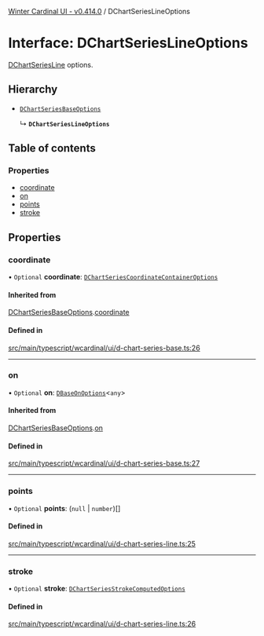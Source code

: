 [Winter Cardinal UI - v0.414.0](../index.md) / DChartSeriesLineOptions

# Interface: DChartSeriesLineOptions

[DChartSeriesLine](../classes/DChartSeriesLine.md) options.

## Hierarchy

- [`DChartSeriesBaseOptions`](DChartSeriesBaseOptions.md)

  ↳ **`DChartSeriesLineOptions`**

## Table of contents

### Properties

- [coordinate](DChartSeriesLineOptions.md#coordinate)
- [on](DChartSeriesLineOptions.md#on)
- [points](DChartSeriesLineOptions.md#points)
- [stroke](DChartSeriesLineOptions.md#stroke)

## Properties

### coordinate

• `Optional` **coordinate**: [`DChartSeriesCoordinateContainerOptions`](DChartSeriesCoordinateContainerOptions.md)

#### Inherited from

[DChartSeriesBaseOptions](DChartSeriesBaseOptions.md).[coordinate](DChartSeriesBaseOptions.md#coordinate)

#### Defined in

[src/main/typescript/wcardinal/ui/d-chart-series-base.ts:26](https://github.com/winter-cardinal/winter-cardinal-ui/blob/v0.414.0/src/main/typescript/wcardinal/ui/d-chart-series-base.ts#L26)

___

### on

• `Optional` **on**: [`DBaseOnOptions`](DBaseOnOptions.md)\<`any`\>

#### Inherited from

[DChartSeriesBaseOptions](DChartSeriesBaseOptions.md).[on](DChartSeriesBaseOptions.md#on)

#### Defined in

[src/main/typescript/wcardinal/ui/d-chart-series-base.ts:27](https://github.com/winter-cardinal/winter-cardinal-ui/blob/v0.414.0/src/main/typescript/wcardinal/ui/d-chart-series-base.ts#L27)

___

### points

• `Optional` **points**: (``null`` \| `number`)[]

#### Defined in

[src/main/typescript/wcardinal/ui/d-chart-series-line.ts:25](https://github.com/winter-cardinal/winter-cardinal-ui/blob/v0.414.0/src/main/typescript/wcardinal/ui/d-chart-series-line.ts#L25)

___

### stroke

• `Optional` **stroke**: [`DChartSeriesStrokeComputedOptions`](DChartSeriesStrokeComputedOptions.md)

#### Defined in

[src/main/typescript/wcardinal/ui/d-chart-series-line.ts:26](https://github.com/winter-cardinal/winter-cardinal-ui/blob/v0.414.0/src/main/typescript/wcardinal/ui/d-chart-series-line.ts#L26)
